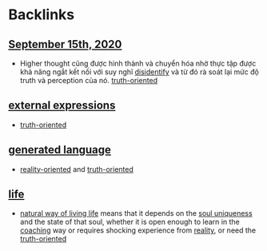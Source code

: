 
# Backlinks
## [September 15th, 2020](<September 15th, 2020.md>)
- Higher thought cũng được hình thành và chuyển hóa nhờ thực tập được khả năng ngắt kết nối với suy nghĩ [disidentify](<disidentify.md>) và từ đó rà soát lại mức độ truth và perception của nó. [truth-oriented](<truth-oriented.md>)

## [external expressions](<external expressions.md>)
- [truth-oriented](<truth-oriented.md>)

## [generated language](<generated language.md>)
-  [reality-oriented](<reality-oriented.md>) and [truth-oriented](<truth-oriented.md>)

## [life](<life.md>)
- [natural way of living life](<natural way of living life.md>) means that it depends on the [soul uniqueness](<soul uniqueness.md>) and the state of that soul, whether it is open enough to learn in the [coaching](<coaching.md>) way or requires shocking experience from [reality](<reality.md>), or need the [truth-oriented](<truth-oriented.md>)

